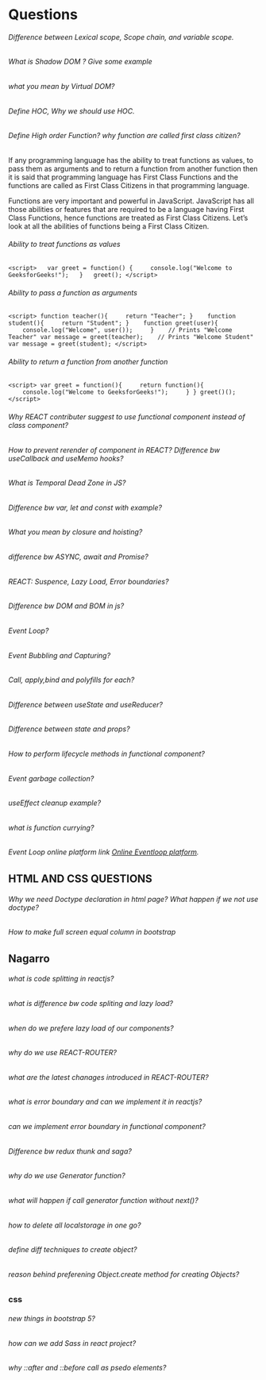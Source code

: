 # Questions
###### Difference between Lexical scope, Scope chain, and variable scope.
###### What is Shadow DOM ? Give some example
###### what you mean by Virtual DOM?
###### Define HOC, Why we should use HOC.
###### Define High order Function? why function are called first class citizen?

If any programming language has the ability to treat functions as values, to pass them as arguments and to return a function from another function then it is said that  programming language has First Class Functions and the functions are called as First Class Citizens in that programming language.

Functions are very important and powerful in JavaScript. JavaScript has all those abilities or features that are required to be a language having First Class Functions, hence functions are treated as First Class Citizens. Let’s look at all the abilities of functions being a First Class Citizen.

###### Ability to treat functions as values
`<script>
  var greet = function() {
    console.log("Welcome to GeeksforGeeks!");
  }
  greet();
</script>`

###### Ability to pass a function as arguments
`<script>
function teacher(){
    return "Teacher";
}
  
function student(){
    return "Student";
}
  
function greet(user){
    console.log("Welcome", user());    
}
  
// Prints "Welcome Teacher"
var message = greet(teacher);
  
// Prints "Welcome Student" 
var message = greet(student);
</script>`

###### Ability to return a function from another function
`<script>
var greet = function(){
    return function(){
    console.log("Welcome to GeeksforGeeks!");
    }
}
greet()();
</script>`

###### Why REACT contributer suggest to use functional component instead of class component?
###### How to prevent rerender of component in REACT? Difference bw useCallback and useMemo hooks?
###### What is Temporal Dead Zone in JS?
###### Difference bw var, let and const with example?
###### What you mean by closure and hoisting?
###### difference bw ASYNC, await and Promise?
###### REACT: Suspence, Lazy Load, Error boundaries?
###### Difference bw DOM and BOM in js?
###### Event Loop?
###### Event Bubbling and Capturing?
###### Call, apply,bind and polyfills for each?
###### Difference between useState and useReducer?
###### Difference between state and props?
###### How to perform lifecycle methods in functional component?
###### Event garbage collection?
###### useEffect cleanup example?
###### what is function currying?
###### Event Loop online platform link [Online Eventloop platform](https://www.jsv9000.app/).


## HTML AND CSS QUESTIONS
###### Why we need Doctype declaration in html page? What happen if we not use doctype?
###### How to make full screen equal column in bootstrap

## Nagarro
###### what is code splitting in reactjs?
###### what is difference bw code spliting and lazy load?
###### when do we prefere lazy load of our components?
###### why do we use REACT-ROUTER?
###### what are the latest chanages introduced in REACT-ROUTER?
###### what is error boundary and can we implement it in reactjs?
###### can we implement error boundary in functional component?
###### Difference bw redux thunk and saga?
###### why do we use Generator function?
###### what will happen if call generator function without next()?
###### how to delete all localstorage in one go?
###### define diff techniques to create object?
###### reason behind preferening Object.create method for creating Objects?

### css
###### new things in bootstrap 5?
###### how can we add Sass in react project?
###### why ::after and ::before call as psedo elements?
